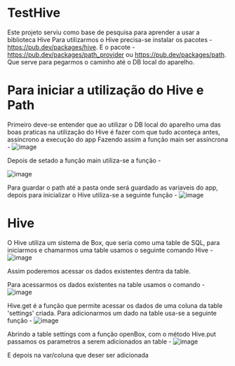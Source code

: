 # TestHive

Este projeto serviu como base de pesquisa para aprender a usar a biblioteca Hive
Para utilizarmos o Hive precisa-se instalar os pacotes - https://pub.dev/packages/hive.
E o pacote - https://pub.dev/packages/path_provider ou https://pub.dev/packages/path.  
Que serve para pegarmos o caminho até o DB local do aparelho.

# Para iniciar a utilização do Hive e Path

Primeiro deve-se entender que ao utilizar o DB local do aparelho uma das boas praticas na 
utilização do Hive é fazer com que tudo aconteça antes, assíncrono a execução do app
Fazendo assim a função main ser assíncrona - 
![image](https://user-images.githubusercontent.com/69644547/130245337-334294fa-2d9a-4b2c-a069-d0c7e770730a.png)

Depois de setado a função main utiliza-se a função - 

![image](https://user-images.githubusercontent.com/69644547/130266548-b549022b-a9f3-4737-a613-6a7f5c89b874.png)

Para guardar o path até a pasta onde será guardado as variaveis do app, depois para inicializar o Hive utiliza-se a seguinte função - 
![image](https://user-images.githubusercontent.com/69644547/130267356-1df304ec-9623-410d-9e5c-0c0318edd39f.png)

# Hive

O Hive utiliza um sistema de Box, que seria como uma table de SQL, para iniciarmos e chamarmos uma table usamos o seguinte comando Hive - ![image](https://user-images.githubusercontent.com/69644547/130485449-c5352415-5391-419f-b42d-f217405075d0.png)

Assim poderemos acessar os dados existentes dentra da table.

Para acessarmos os dados existentes na table usamos o comando - 
![image](https://user-images.githubusercontent.com/69644547/130485885-c7d6dc89-1ce2-4d1f-b16f-127380a23d33.png)

Hive.get é a função que permite acessar os dados de uma coluna da table 'settings' criada. Para adicionarmos um dado na table usa-se a seguinte função - ![image](https://user-images.githubusercontent.com/69644547/130486624-0d068729-f6f1-4ce0-9c7e-91a907777bc2.png)

Abrindo a table settings com a função openBox, com o método Hive.put passamos os parametros a serem adicionados an table - ![image](https://user-images.githubusercontent.com/69644547/130486801-57edc7e7-3ad6-47e6-851d-5eec721c4489.png)

E depois na var/coluna que deser ser adicionada


